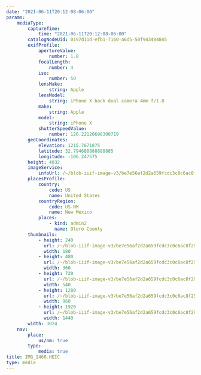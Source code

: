 ```yaml
---
date: "2021-06-11T20:12:08-06:00"
params:
    mediaType:
        captureTime:
            time: "2021-06-11T20:12:08-06:00"
        catalogNodeUid: 0197d11d-efb1-7160-a6d5-50f943484845
        exifProfile:
            apertureValue:
                number: 1.8
            focalLength:
                number: 4
            iso:
                number: 50
            lensMake:
                string: Apple
            lensModel:
                string: iPhone X back dual camera 4mm f/1.8
            make:
                string: Apple
            model:
                string: iPhone X
            shutterSpeedValue:
                number: 120.22120698300719
        geoCoordinates:
            elevation: 1215.7671875
            latitude: 32.794688888888885
            longitude: -106.247575
        height: 4032
        imageService:
            infoUrl: /~/blob-iiif-image-v3/be7e56af2d2a659fcdc3c0c6ac8f29f814c0ee8fb79171f3b54bbb4a23efec1b/info.json
        placesProfile:
            country:
                code: US
                name: United States
            countryRegion:
                code: US-NM
                name: New Mexico
            places:
                - kind: admin2
                  name: Otero County
        thumbnails:
            - height: 240
              url: /~/blob-iiif-image-v3/be7e56af2d2a659fcdc3c0c6ac8f29f814c0ee8fb79171f3b54bbb4a23efec1b/full/180%2C240/0/default.jpg
              width: 180
            - height: 480
              url: /~/blob-iiif-image-v3/be7e56af2d2a659fcdc3c0c6ac8f29f814c0ee8fb79171f3b54bbb4a23efec1b/full/360%2C480/0/default.jpg
              width: 360
            - height: 720
              url: /~/blob-iiif-image-v3/be7e56af2d2a659fcdc3c0c6ac8f29f814c0ee8fb79171f3b54bbb4a23efec1b/full/540%2C720/0/default.jpg
              width: 540
            - height: 1280
              url: /~/blob-iiif-image-v3/be7e56af2d2a659fcdc3c0c6ac8f29f814c0ee8fb79171f3b54bbb4a23efec1b/full/960%2C1280/0/default.jpg
              width: 960
            - height: 1920
              url: /~/blob-iiif-image-v3/be7e56af2d2a659fcdc3c0c6ac8f29f814c0ee8fb79171f3b54bbb4a23efec1b/full/1440%2C1920/0/default.jpg
              width: 1440
        width: 3024
    nav:
        place:
            us/nm: true
        type:
            media: true
title: IMG_2460.HEIC
type: media
---
```

